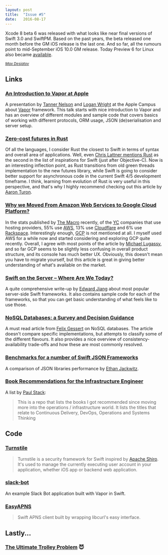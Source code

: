 ```yaml
---
layout: post
title:  "Issue #5"
date:   2016-08-17
---
```


Xcode 8 beta 6 was released with what looks like near final versions of
Swift 3.0 and SwiftPM. Based on the past years, the beta released one month
before the GM iOS release is the last one. And so far, all the rumours point
to mid-September iOS 10.0 GM release. Today Preview 6 for Linux also became
[available](https://swift.org/download).

[<small><i>Max Desiatov</i></small>](https://twitter.com/maxdesiatov)

## Links

### [An Introduction to Vapor at Apple](https://youtu.be/G_dUwkhZst0)

A presentation by [Tanner Nelson](https://twitter.com/tanner0101) and
[Logan Wright](https://twitter.com/LogMaestro) at the Apple Campus about
[Vapor](http://vapor.codes) framework. This talk starts with nice
introduction to Vapor and has an overview of different modules and
sample code that covers basics of working with different protocols,
ORM usage, JSON (de)serialisation and server setup.

### [Zero-cost futures in Rust](http://aturon.github.io/blog/2016/08/11/futures/)

Of all the languages, I consider Rust the closest to Swift in terms of syntax
and overall area of applications. Well, even
[Chris Lattner mentions Rust](https://mobile.twitter.com/BrendanEich/status/473943219487514625) as
the second in the list of inspirations for Swift (just after Objective-C).
Now is an interesting inflection point, as Rust transitions from old green
threads implementation to the new futures library, while Swift is going to
consider better support for asynchronous code in the current Swift 4/5
development timeframe. I think, learning from evolution of Rust is very useful
in this perspective, and that's why I highly recommend checking out this article
by [Aaron Turon](https://twitter.com/aaron_turon).

### [Why we Moved From Amazon Web Services to Google Cloud Platform?](https://lugassy.net/why-we-moved-from-amazon-web-services-to-google-cloud-platform-726c412fd667)

In the stats published by [The Macro](http://www.themacro.com/articles/2016/08/yc-tech-stacks/)
recently, of the [YC](https://www.ycombinator.com) companies that use hosting
providers, 55% use [AWS](https://aws.amazon.com), 13% use
[Cloudflare](https://www.cloudflare.com) and 6% use
[Rackspace](http://rackspace.com). Interestingly enough,
[GCP](https://cloud.google.com) is not mentioned at all. I myself used AWS for
a while now and started considering and exploring GCP quite recently. Overall,
I agree with most points of the article by [Michael Lugassy](https://twitter.com/mluggy),
and so far GCP seems to be slightly less confusing in overall product structure,
and its console has much better UX. Obviously, this doesn't mean you have to
migrate yourself, but this article is great in giving better understanding of
what's available on the market.

### [Swift on the Server – Where Are We Today?](https://stormpath.com/blog/swift-on-the-server-today)

A quite comprehensive write-up by [Edward Jiang](https://twitter.com/EdwardStarcraft)
about most popular server-side Swift frameworks. It also contains sample
code for each of the frameworks, so that you can get basic understanding
of what feels like to use those.

### [NoSQL Databases: a Survey and Decision Guidance](https://medium.baqend.com/nosql-databases-a-survey-and-decision-guidance-ea7823a822d)

A must read article from [Felix Gessert](https://medium.baqend.com/@felix.gessert)
on NoSQL databases. The article doesn't compare specific implementations,
but attempts to classify some of the different flavours. It also provides a
nice overview of consistency-availability trade-offs and how these are most
commonly resolved.

### [Benchmarks for a number of Swift JSON Frameworks](https://github.com/vdka/JSONBenchmarks/)

A comparison of JSON libraries performance by [Ethan Jackwitz](https://twitter.com/ejackwitz).

### [Book Recommendations for the Infrastructure Engineer](https://github.com/stack72/ops-books)

A list by [Paul Stack](https://twitter.com/stack72):

> This is a repo that lists the books I got recommended since moving more
> into the operations / infrastructure world. It lists the titles that relate to Continuous Delivery, DevOps, Operations and Systems Thinking

## Code

### [Turnstile](https://github.com/stormpath/Turnstile)

> Turnstile is a security framework for Swift inspired by [Apache Shiro](http://shiro.apache.org). It's used to manage the currently executing user account in your application, whether iOS app or backend web application.

### [slack-bot](https://github.com/vapor/slack-bot)

An example Slack Bot application built with Vapor in Swift.

### [EasyAPNS](https://github.com/osjup/EasyAPNS)

> Swift APNS client built by wrapping libcurl's easy interface.

## Lastly...

### [The Ultimate Trolley Problem](https://mobile.twitter.com/peterkz_swe/status/764772570344353792) 😈
